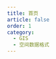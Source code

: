 ```yaml
---
title: 首页
article: false
order: 1
category:
  - GIS
  - 空间数据格式
---
```


<iframe
:src="$withBase('/markmap/地理空间数据生命周期.html')"
width="100%"
height="550"
frameborder="0"
scrolling="No"
leftmargin="0"
topmargin="0"
/>
